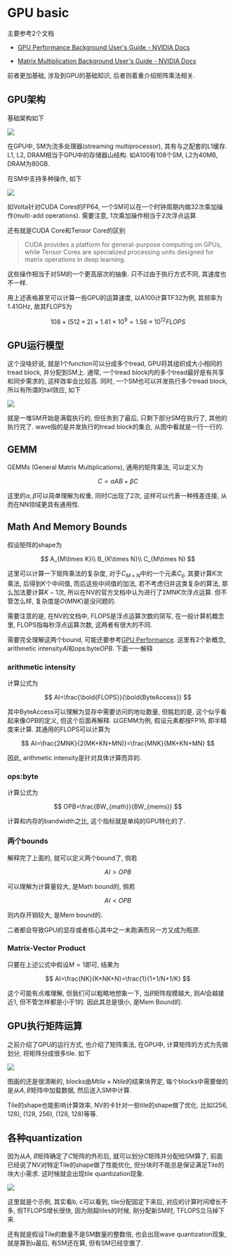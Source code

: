 # GPU basic

主要参考2个文档

- [GPU Performance Background User&#x27;s Guide - NVIDIA Docs](https://docs.nvidia.com/deeplearning/performance/dl-performance-gpu-background/index.html)

- [Matrix Multiplication Background User&#x27;s Guide - NVIDIA Docs](https://docs.nvidia.com/deeplearning/performance/dl-performance-matrix-multiplication/index.html)

前者更加基础, 涉及到GPU的基础知识, 后者则着重介绍矩阵乘法相关.

## GPU架构

基础架构如下

![](https://docscontent.nvidia.com/dita/00000186-1a08-d34f-a596-3f291b140000/deeplearning/performance/dl-performance-gpu-background/graphics/simple-gpu-arch.svg)

在GPU中, SM为流多处理器(streaming multiprocessor), 其有与之配套的L1缓存. L1, L2, DRAM相当于GPU中的存储器山结构. 如A100有108个SM, L2为40MB, DRAM为80GB.

在SM中支持多种操作, 如下

![](https://docscontent.nvidia.com/dita/00000186-1a08-d34f-a596-3f291b140000/deeplearning/performance/dl-performance-gpu-background/graphics/multi-add-op.svg)

如Volta针对CUDA Cores的FP64, 一个SM可以在一个时钟周期内做32次乘加操作(multi-add operations). 需要注意, 1次乘加操作相当于2次浮点运算.

还有就是CUDA Core和Tensor Core的区别

> CUDA provides a platform for general-purpose computing on GPUs, while Tensor Cores are specialized processing units designed for matrix operations in deep learning.

这些操作相当于对SM的一个更高层次的抽象. 只不过由于执行方式不同, 其速度也不一样.

用上述表格甚至可以计算一些GPU的运算速度, 以A100计算TF32为例, 其频率为1.41GHz, 故其FLOPS为

$$
108\times(512\times2)\times1.41\times10^9=1.56\times10^{12}FLOPS
$$

## GPU运行模型

这个没啥好说, 就是1个function可以分成多个tread, GPU将其组织成大小相同的tread block, 并分配到SM上. 通常, 一个tread block内的多个tread最好是有共享和同步需求的, 这样效率会比较高. 同时, 一个SM也可以并发执行多个tread block, 所以有所谓的tail效应, 如下

![](https://docscontent.nvidia.com/dita/00000186-1a08-d34f-a596-3f291b140000/deeplearning/performance/dl-performance-gpu-background/graphics/utilize-8sm-gpu.svg)

就是一堆SM开始是满载执行的, 但任务到了最后, 只剩下部分SM在执行了, 其他的执行完了. wave指的是并发执行的tread block的集合, 从图中看就是一行一行的.

## GEMM

GEMMs (General Matrix Multiplications), 通用的矩阵乘法, 可以定义为

$$
C=\alpha AB+\beta C
$$

这里的$\alpha, \beta$可以简单理解为权重, 同时$C$出现了2次, 这样可以代表一种残差连接, 从而在NN领域更具有通用性.

## Math And Memory Bounds

假设矩阵的shape为

$$
A_{M\times K}\\
B_{K\times N}\\
C_{M\times N}
$$

这里可以计算一下矩阵乘法的复杂度, 对于$C_{M\times N}$中的一个元素$C_{ij}$, 其要计算$K$次乘法, 后得到$K$个中间值, 而后这些中间值的加法, 若不考虑归并这类复杂的算法, 那么加法要计算$K-1$次, 所以在NV的官方文档中认为进行了$2MNK$次浮点运算. 但不管怎么样, 复杂度是$O(MNK)$是没问题的.

需要注意的是, 在NV的文档中, FLOPS是浮点运算次数的简写, 在一般计算机概念里, FLOPS指每秒浮点运算次数, 这两者有很大的不同.

需要完全理解这两个bound, 可能还要参考[GPU Performance](https://docs.nvidia.com/deeplearning/performance/dl-performance-gpu-background/index.html#understand-perf). 这里有2个新概念, arithmetic intensity$AI$和ops:byte$OPB$. 下面一一解释

### arithmetic intensity

计算公式为

$$
AI=\frac{\bold{FLOPS}}{\bold{ByteAccess}}
$$

其中ByteAccess可以理解为显存中需要访问的地址数量, 但尴尬的是, 这个似乎看起来像$OPB$的定义, 但这个后面再解释. 以GEMM为例, 假设元素都按FP16, 即半精度来计算. 其通用的FLOPS可以计算为

$$
AI=\frac{2MNK}{2(MK+KN+MN)}=\frac{MNK}{MK+KN+MN}
$$

因此, arithmetic intensity是针对具体计算而异的.

### ops:byte

计算公式为

$$
OPB=\frac{BW_{math}}{BW_{mems}}
$$

计算和内存的bandwidth之比, 这个指标就是单纯的GPU特化的了.

### 两个bounds

解释完了上面的, 就可以定义两个bound了, 倘若

$$
AI>OPB
$$

可以理解为计算量较大, 是Math bound的, 倘若

$$
AI<OPB
$$

则内存开销较大, 是Mem bound的.

二者都会导致GPU的显存或者核心其中之一未跑满而另一方又成为瓶颈.

### Matrix-Vector Product

只要在上述公式中假设$M=1$即可, 结果为

$$
AI=\frac{NK}{K+NK+N}=\frac{1}{1+1/N+1/K}
$$

这个可能有点难理解, 但我们可以粗略地想象一下, 当$B$矩阵规模越大, 则$AI$会越接近1, 但不管怎样都是小于1的. 因此其总是很小, 是Mem Bound的.

## GPU执行矩阵运算

之前介绍了GPU的运行方式, 也介绍了矩阵乘法, 在GPU中, 计算矩阵的方式为先做划分, 将矩阵分成很多tile. 如下

![](https://docscontent.nvidia.com/dita/00000189-949d-d46e-abe9-bcdf9f8c0000/deeplearning/performance/dl-performance-matrix-multiplication/graphics/tiled-outer-prod.svg)

图画的还是很清晰的, blocks由$Mtile\times Ntile$的结果块界定, 每个blocks中需要做的是从$A, B$矩阵中加载数据, 然后送入SM中计算.

Tile的shape也能影响计算效率, NV的卡针对一些tile的shape做了优化. 比如(256, 128), (128, 256), (128, 128)等等.

## 各种quantization

因为从$A$, $B$矩阵确定了$C$矩阵的外形后, 就可以划分$C$矩阵并分配给SM算了, 前面已经说了NV对特定Tile的shape做了性能优化, 但分块时不能总是保证满足Tile的块大小需求. 这时候就会出现tile quantization现象.

![](https://docscontent.nvidia.com/dita/00000189-949d-d46e-abe9-bcdf9f8c0000/deeplearning/performance/dl-performance-matrix-multiplication/graphics/tile-quant.svg)

这里就是个示例, 其实看b, c可以看到, tile分配固定下来后, 对应的计算时间增长不多, 但TFLOPS增长很快, 因为刚超tiles的时候, 刚分配新SM时, TFLOPS立马掉下来.

还有就是假设Tile的数量不是SM数量的整数倍, 也会出现wave quantization现象, 就是算到u最后, 有SM还在算, 但有SM已经空置了.
